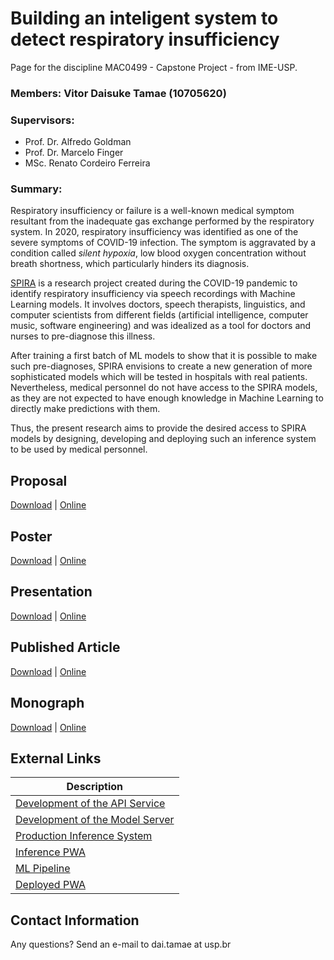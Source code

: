 #  Building an inteligent system to detect respiratory insufficiency

Page for the discipline MAC0499 - Capstone Project - from IME-USP.

### **Members:** Vitor Daisuke Tamae (10705620)

### **Supervisors:** 
  - Prof. Dr. Alfredo Goldman
  - Prof. Dr. Marcelo Finger
  - MSc. Renato Cordeiro Ferreira

### **Summary:**

Respiratory insufficiency or failure is a well-known medical symptom resultant from the inadequate gas exchange performed by the respiratory system. In 2020, respiratory insufficiency was identified as one of the severe symptoms of COVID-19 infection. The symptom is aggravated by a condition called _silent hypoxia_, low blood oxygen concentration without breath shortness, which particularly hinders its diagnosis. 

[SPIRA](https://spira.ime.usp.br/coleta/) is a research project created during the COVID-19 pandemic to identify respiratory insufficiency via speech recordings with Machine Learning models. It involves doctors, speech therapists, linguistics, and computer scientists from different fields (artificial intelligence, computer music, software engineering) and was idealized as a tool for doctors and nurses to pre-diagnose this illness.

After training a first batch of ML models to show that it is possible to make such pre-diagnoses, SPIRA envisions to create a new generation of more sophisticated models which will be tested in hospitals with real patients. Nevertheless, medical personnel do not have access to the SPIRA models, as they are not expected to have enough knowledge in Machine Learning to directly make predictions with them.

Thus, the present research aims to provide the desired access to SPIRA models by designing, developing and deploying such an inference system to be used by medical personnel.

## Proposal

[Download](./proposal.pdf) | [Online](https://drive.google.com/file/d/1q42hEKJk0hAwQX0P6EXLSV8Kt-3zM9kN/view?usp=sharing)

## Poster

[Download](./poster.pdf) | [Online](https://drive.google.com/file/d/15dbV7KsLiHwZkQgYzuRGgUEF9nNb5awS/view?usp=sharing)

## Presentation

[Download](./presentation.pptx) | [Online](https://docs.google.com/presentation/d/1RKhTTkeD6HOD4D7IiNZX1Exfg9wI8em65-ypmwZVLkA/edit?usp=sharing)

## Published Article

[Download](./cbsoft.pdf) | [Online](https://drive.google.com/file/d/1AD1AxlDt6Sp83YW-6cOtSjgU_iNKuuqM/view?usp=sharing)

## Monograph

[Download](./Monograph.pdf) | [Online]()

## External Links

| Description |
| --- |
| [Development of the API Service](https://github.com/spirabr/SPIRA-API) |
| [Development of the Model Server](https://github.com/spirabr/SPIRA-Inference-Service) |
| [Production Inference System](https://github.com/spirabr/SPIRA-Inference-System) | 
| [Inference PWA](https://github.com/spirabr/PWA-App/tree/production) | 
| [ML Pipeline](https://github.com/spirabr/Inference-System-ML-Pipeline) | 
| [Deployed PWA](https://spira-inference.netlify.app) | 

## Contact Information

Any questions? Send an e-mail to dai.tamae at usp.br